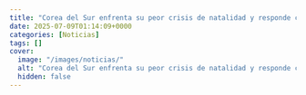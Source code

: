 ```yaml
---
title: "Corea del Sur enfrenta su peor crisis de natalidad y responde con visas 'exclusivas' para atraer migrantes calificados"
date: 2025-07-09T01:14:09+0000
categories: [Noticias]
tags: []
cover:
  image: "/images/noticias/"
  alt: "Corea del Sur enfrenta su peor crisis de natalidad y responde con visas 'exclusivas' para atraer migrantes calificados"
  hidden: false
---
```



